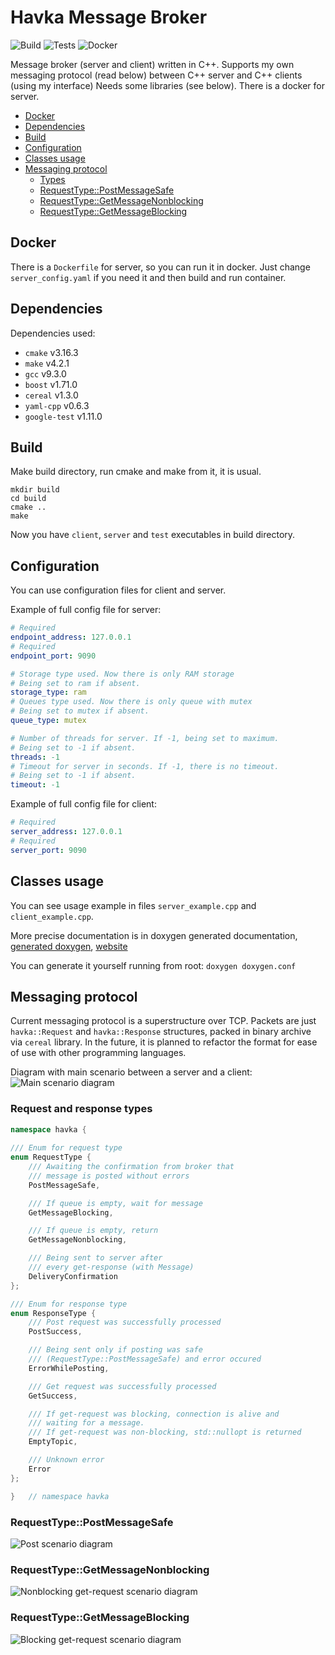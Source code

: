 # Havka Message Broker

![Build](https://img.shields.io/badge/build-passing-<COLOR>.svg)
![Tests](https://img.shields.io/badge/tests-passing-<COLOR>.svg)
![Docker](https://img.shields.io/badge/docker-present-<COLOR>.svg)

Message broker (server and client) written in C++. Supports my own messaging protocol
(read below) between C++ server and C++ clients (using my interface)
Needs some libraries (see below). There is a docker for server.

* [Docker](#docker)
* [Dependencies](#dependencies)
* [Build](#build)
* [Configuration](#configuration)
* [Classes usage](#classes-usage)
* [Messaging protocol](#messaging-protocol)
    + [Types](#request-and-response-types)
    + [RequestType::PostMessageSafe](#postmessagesafe)
    + [RequestType::GetMessageNonblocking](#getmessagenonblocking)
    + [RequestType::GetMessageBlocking](#getmessageblocking)

## Docker

There is a `Dockerfile` for server, so you can run it in docker. Just change `server_config.yaml`
if you need it and then build and run container.

## Dependencies

Dependencies used:
- `cmake` v3.16.3
- `make` v4.2.1
- `gcc` v9.3.0
- `boost` v1.71.0
- `cereal` v1.3.0
- `yaml-cpp` v0.6.3
- `google-test` v1.11.0

## Build

Make build directory, run cmake and make from it, it is usual.
```shell
mkdir build
cd build
cmake ..
make
```
Now you have `client`, `server` and `test` executables in build directory.

## Configuration

You can use configuration files for client and server.

Example of full config file for server:
```yaml
# Required
endpoint_address: 127.0.0.1
# Required
endpoint_port: 9090

# Storage type used. Now there is only RAM storage
# Being set to ram if absent.
storage_type: ram
# Queues type used. Now there is only queue with mutex
# Being set to mutex if absent.
queue_type: mutex

# Number of threads for server. If -1, being set to maximum.
# Being set to -1 if absent.
threads: -1
# Timeout for server in seconds. If -1, there is no timeout.
# Being set to -1 if absent.
timeout: -1
```

Example of full config file for client:
```yaml
# Required
server_address: 127.0.0.1
# Required
server_port: 9090
```

## Classes usage

You can see usage example in files `server_example.cpp` and `client_example.cpp`.

More precise documentation is in doxygen generated documentation,
[generated doxygen](https://github.com/tsinin/havka-docs),
[website](https://tsinin.github.io/havka-docs/)

You can generate it yourself running from root: `doxygen doxygen.conf`

## Messaging protocol

Current messaging protocol is a superstructure over TCP. Packets are just `havka::Request`
and `havka::Response` structures, packed in binary archive via `cereal` library.
In the future, it is planned to refactor the format for ease of use with other programming languages.

Diagram with main scenario between a server and a client:
![Main scenario diagram](pictures/main_scenario.png)

### Request and response types

```c++
namespace havka {
    
/// Enum for request type
enum RequestType {
    /// Awaiting the confirmation from broker that
    /// message is posted without errors
    PostMessageSafe,

    /// If queue is empty, wait for message
    GetMessageBlocking,

    /// If queue is empty, return
    GetMessageNonblocking,

    /// Being sent to server after
    /// every get-response (with Message)
    DeliveryConfirmation
};

/// Enum for response type
enum ResponseType {
    /// Post request was successfully processed
    PostSuccess,

    /// Being sent only if posting was safe
    /// (RequestType::PostMessageSafe) and error occured
    ErrorWhilePosting,

    /// Get request was successfully processed
    GetSuccess,

    /// If get-request was blocking, connection is alive and
    /// waiting for a message.
    /// If get-request was non-blocking, std::nullopt is returned
    EmptyTopic,

    /// Unknown error
    Error
};

}   // namespace havka
```

### <a name="postmessagesafe"></a>RequestType::PostMessageSafe

![Post scenario diagram](pictures/post_scenario.png)

### <a name="getmessagenonblocking"></a>RequestType::GetMessageNonblocking

![Nonblocking get-request scenario diagram](pictures/nonblocking_get_scenario.png)

### <a name="getmessageblocking"></a>RequestType::GetMessageBlocking

![Blocking get-request scenario diagram](pictures/blocking_get_scenario.png)
